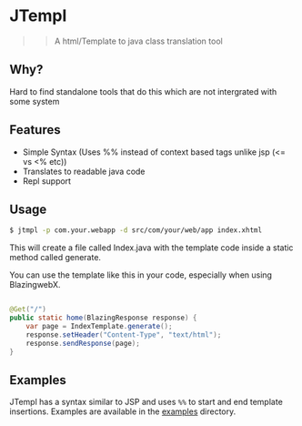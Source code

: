 
# JTempl 
>> A html/Template to java class translation tool

## Why?
Hard to find standalone tools that do this which are not intergrated with some system

## Features
- Simple Syntax (Uses %% instead of context based tags unlike jsp (<= vs <% etc))
- Translates to readable java code
- Repl support


## Usage
```sh
$ jtmpl -p com.your.webapp -d src/com/your/web/app index.xhtml
```
This will create a file called Index.java with the template code inside a static method called generate. 

You can use the template like this in your code, especially when using BlazingwebX. 

```java

@Get("/")
public static home(BlazingResponse response) {
    var page = IndexTemplate.generate();
    response.setHeader("Content-Type", "text/html");
    response.sendResponse(page);
}
```

## Examples
JTempl has a syntax similar to JSP and uses `%%` to start and end template insertions. Examples are available in the <a href="./examples">examples</a> directory. 

